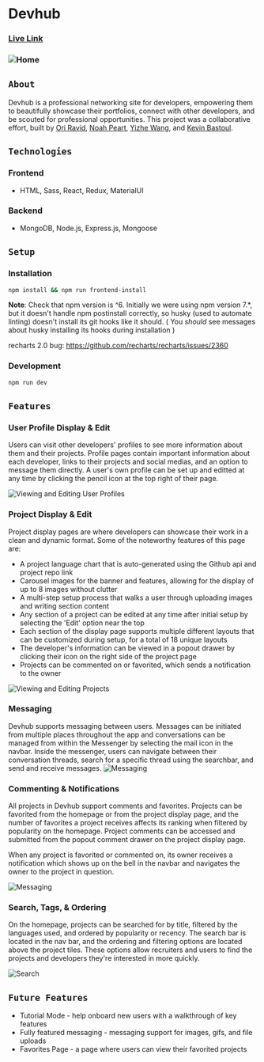 # Devhub

### [Live Link](https://getdevhub.herokuapp.com/)

### ![Home](https://github.com/aA-devHub/devhub/blob/master/frontend/public/readme/home.png)

## `About`
Devhub is a professional networking site for developers, empowering them to beautifully showcase their portfolios, connect with other developers, and be scouted for professional opportunities. 
This project was a collaborative effort, built by [Ori Ravid](https://github.com/oriravid), [Noah Peart](https://github.com/nverno), [Yizhe Wang](https://github.com/YizheWill), and [Kevin Bastoul](https://github.com/kaycbas). 

## `Technologies`
### Frontend
- HTML, Sass, React, Redux, MaterialUI

### Backend
- MongoDB, Node.js, Express.js, Mongoose

## `Setup`
### Installation

```sh
npm install && npm run frontend-install
```

**Note**: Check that npm version is ^6. Initially we were using npm version 7.\*, but it doesn't handle npm postinstall correctly, so husky (used to automate linting) doesn't install its git hooks like it should. ( You _should_ see messages about husky installing its hooks during installation )

recharts 2.0 bug: https://github.com/recharts/recharts/issues/2360

### Development

```sh
npm run dev
```

## `Features`
### User Profile Display & Edit
Users can visit other developers' profiles to see more information about them and their projects. Profile pages contain important information about each developer, links to their projects and social medias, and an option to message them directly. A user's own profile can be set up and editted at any time by clicking the pencil icon at the top right of their page.

![Viewing and Editing User Profiles](https://github.com/aA-devHub/devhub/blob/master/frontend/public/readme/user_profile.gif)

### Project Display & Edit
Project display pages are where developers can showcase their work in a clean and dynamic format. Some of the noteworthy features of this page are:
- A project language chart that is auto-generated using the Github api and project repo link
- Carousel images for the banner and features, allowing for the display of up to 8 images without clutter
- A multi-step setup process that walks a user through uploading images and writing section content
- Any section of a project can be edited at any time after initial setup by selecting the 'Edit' option near the top
- Each section of the display page supports multiple different layouts that can be customized during setup, for a total of 18 unique layouts
- The developer's information can be viewed in a popout drawer by clicking their icon on the right side of the project page
- Projects can be commented on or favorited, which sends a notification to the owner

![Viewing and Editing Projects](https://github.com/aA-devHub/devhub/blob/master/frontend/public/readme/project_display.gif)

### Messaging
Devhub supports messaging between users. Messages can be initiated from multiple places throughout the app and conversations can be managed from within the Messenger by selecting the mail icon in the navbar. Inside the messenger, users can navigate between their conversation threads, search for a specific thread using the searchbar, and send and receive messages.
![Messaging](https://github.com/aA-devHub/devhub/blob/master/frontend/public/readme/messaging.gif)

### Commenting & Notifications
All projects in Devhub support comments and favorites. Projects can be favorited from the homepage or from the project display page, and the number of favorites a project receives affects its ranking when filtered by popularity on the homepage. Project comments can be accessed and submitted from the popout comment drawer on the project display page.

When any project is favorited or commented on, its owner receives a notification which shows up on the bell in the navbar and navigates the owner to the project in question.

![Messaging](https://github.com/aA-devHub/devhub/blob/master/frontend/public/readme/commenting.gif)

### Search, Tags, & Ordering
On the homepage, projects can be searched for by title, filtered by the languages used, and ordered by popularity or recency. The search bar is located in the nav bar, and the ordering and filtering options are located above the project tiles. These options allow recruiters and users to find the projects and developers they're interested in more quickly.

![Search](https://github.com/aA-devHub/devhub/blob/master/frontend/public/readme/search.gif)

## `Future Features`
- Tutorial Mode - help onboard new users with a walkthrough of key features
- Fully featured messaging - messaging support for images, gifs, and file uploads
- Favorites Page - a page where users can view their favorited projects
